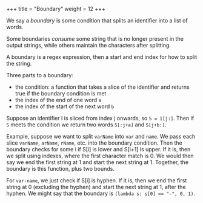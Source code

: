 +++
title = "Boundary"
weight = 12
+++

We say a _boundary_ is some condition that splits an identifier into a list of words.

Some boundaries _consume_ some string that is no longer present in the output strings, while others maintain the characters after splitting.

A boundary is a regex expression, then a start and end index for how to split the string.

Three parts to a boundary:
* the condition: a function that takes a slice of the identifier and returns true if the boundary condition is met
* the index of the end of one word `a`
* the index of the start of the next word `b`

Suppose an identifier I is sliced from index j onwards, so `S = I[j:]`.  Then if `S` meets the condition we return two words `S[:j+a]` and `S[j+b:]`.

Example, suppose we want to split `varName` into `var` and `name`.  We pass each slice `varName`, `arName`, `rName`, etc. into the boundary condition.  Then the boundary checks for some i if S[i] is lower and S[i+1] is upper.  If it is, then we split using indexes, where the first character match is 0.  We would then say we end the first string at 1 and start the next string at 1.  Together, the boundary is this function, plus two bounds.

For `var-name`, we just check if S[i] is hyphen.  If it is, then we end the first string at 0 (excluding the hyphen) and start the next string at 1, after the hyphen. We might say that the boundary is `(lambda s: s[0] == "-", 0, 1)`.
